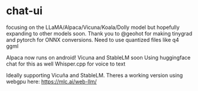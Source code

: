 # chat-ui
focusing on the LLaMA/Alpaca/Vicuna/Koala/Dolly model but hopefully expanding to other models soon. Thank you to @geohot for making tinygrad and pytorch for ONNX conversions. Need to use quantized files like q4 ggml

Alpaca now runs on android! Vicuna and StableLM soon
Using huggingface chat for this as well
Whisper.cpp for voice to text

Ideally supporting Vicuña and StableLM. Theres a working version using webgpu here: https://mlc.ai/web-llm/
